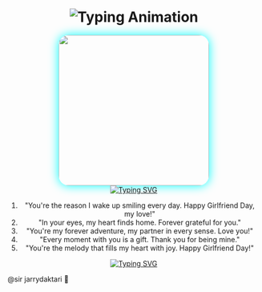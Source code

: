 <div align="center">

<h1 align="center">
  <img src="https://readme-typing-svg.herokuapp.com?font=Fira+Code&size=30&duration=6000&color=00FF00&background=000000&center=true&vCenter=true&width=600&lines=💕👩‍❤️‍👨👩‍❤️‍💋‍👩👨‍❤️‍💋‍👨🌹sir+Kelvin;wishes+to+all+girls" alt="Typing Animation">
</h1>





<div align="center">
  <img src="https://files.catbox.moe/ioljp6.jpg" width="300" style="border-radius: 20px; box-shadow: 0 0 20px #00ffff;"/>
</div>
<a href="https://git.io/typing-svg"><img src="https://readme-typing-svg.demolab.com?font=Black+Ops+One&size=100&pause=1000&color=ff0000&center=true&width=1000&height=200&lines=HAPPY;GIRLFRIEND'S;DAY;TO+ALL;GIRLS;CELEBRATING+ON;THESE+DAY" alt="Typing SVG" /></a>

1. "You're the reason I wake up smiling every day. Happy Girlfriend Day, my love!"
2. "In your eyes, my heart finds home. Forever grateful for you."
3. "You're my forever adventure, my partner in every sense. Love you!"
4. "Every moment with you is a gift. Thank you for being mine."
5. "You're the melody that fills my heart with joy. Happy Girlfriend Day!"


</h1>
 <a href="https://git.io/typing-svg"><img src="https://readme-typing-svg.demolab.com?font=Black+Ops+One&size=70&pause=500&color=8A2BE2&center=true&width=1150&height=200&lines=WHISHES;FROM+ABOVE" alt="Typing SVG" /></a>
  </div>

@sir jarrydaktari 🥰
